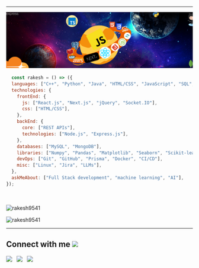 
---

<img src="Untitled design (14).png" />

~~~ js
  const rakesh = () => ({
  languages: ["C++", "Python", "Java", "HTML/CSS", "JavaScript", "SQL", "TypeScript"],
  technologies: {
    frontEnd: {
      js: ["React.js", "Next.js", "jQuery", "Socket.IO"],
      css: ["HTML/CSS"],
    },
    backEnd: {
      core: ["REST APIs"],
      technologies: ["Node.js", "Express.js"],
    },
    databases: ["MySQL", "MongoDB"],
    libraries: ["Numpy", "Pandas", "Matplotlib", "Seaborn", "Scikit-learn", "LangChain", "Hugging Face"],
    devOps: ["Git", "GitHub", "Prisma", "Docker", "CI/CD"],
    misc: ["Linux", "Jira", "LLMs"],
  },
  askMeAbout: ["Full Stack development", "machine learning", "AI"],
});




~~~
<p align="left"> <img src="https://komarev.com/ghpvc/?username=rakesh9541&label=Profile%20views&color=0e75b6&style=flat" alt="rakesh9541" /> </p>

<p>
 <img align="center" src="https://github-readme-streak-stats.herokuapp.com/?user=rakesh9541&theme=chartreuse-dark&border_radius=30.0" alt="rakesh9541" />
</p>





---
<h2> Connect with me <img src='https://raw.githubusercontent.com/ShahriarShafin/ShahriarShafin/main/Assets/handshake.gif' width="50px"> </h2>
<a href = 'https://www.linkedin.com/in/rakesh-reddy-0054381b5'  style="padding-right:8px;"> <img width = '32px' align= 'center' src="https://raw.githubusercontent.com/rahulbanerjee26/githubAboutMeGenerator/main/icons/linked-in-alt.svg"/></a> 
<a href = 'https://www.github.com/rakesh9541'  style="padding-right:8px;"> <img width = '32px' align= 'center' src="https://raw.githubusercontent.com/rahulbanerjee26/githubAboutMeGenerator/main/icons/github.svg"/></a> 
<a href = 'https://twitter.com/Rakeshhh099'  style="padding-right:8px;"> <img width = '32px' align= 'center' src="https://raw.githubusercontent.com/rahulbanerjee26/githubAboutMeGenerator/main/icons/twitter.svg"/></a> 

